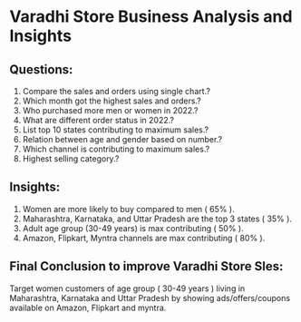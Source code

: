 # Varadhi Store Business Analysis and Insights

## Questions:
1. Compare the sales and orders using single chart.? 
2. Which month got the highest sales and orders.?
3. Who purchased more men or women in 2022.?
4. What are different order status in 2022.?
5. List top 10 states contributing to maximum sales.?
6. Relation between age and gender based on number.?
7. Which channel is contributing to maximum sales.?
8.  Highest selling category.?

## Insights:
1. Women are more likely to buy compared to men ( 65% ).
2. Maharashtra, Karnataka, and Uttar Pradesh are the top 3 states ( 35% ).
3. Adult age group (30-49 years) is max contributing ( 50% ).
4. Amazon, Flipkart, Myntra channels are max contributing ( 80% ).

## Final Conclusion to improve Varadhi Store Sles:
Target women customers of age group ( 30-49 years ) living in Maharashtra, Karnataka and Uttar Pradesh by showing ads/offers/coupons available on Amazon, Flipkart and myntra. 